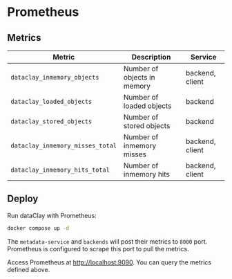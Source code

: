 # Prometheus

## Metrics

| Metric                       | Description               | Service          |
|------------------------------|---------------------------|------------------|
| `dataclay_inmemory_objects`  | Number of objects in memory | backend, client |
| `dataclay_loaded_objects`    | Number of loaded objects    | backend          |
| `dataclay_stored_objects`    | Number of stored objects    | backend          |
| `dataclay_inmemory_misses_total` | Number of inmemory misses | backend, client |
| `dataclay_inmemory_hits_total`   | Number of inmemory hits   | backend, client |

## Deploy

Run dataClay with Prometheus:

```bash
docker compose up -d
```

The `metadata-service` and `backends` will post their metrics to `8000` port.
Prometheus is configured to scrape this port to pull the metrics.

Access Prometheus at [http://localhost:9090](http://localhost:9090). You can query the metrics defined above.

<!-- TODO: Check if can obtain metrics from client running in localhost -->